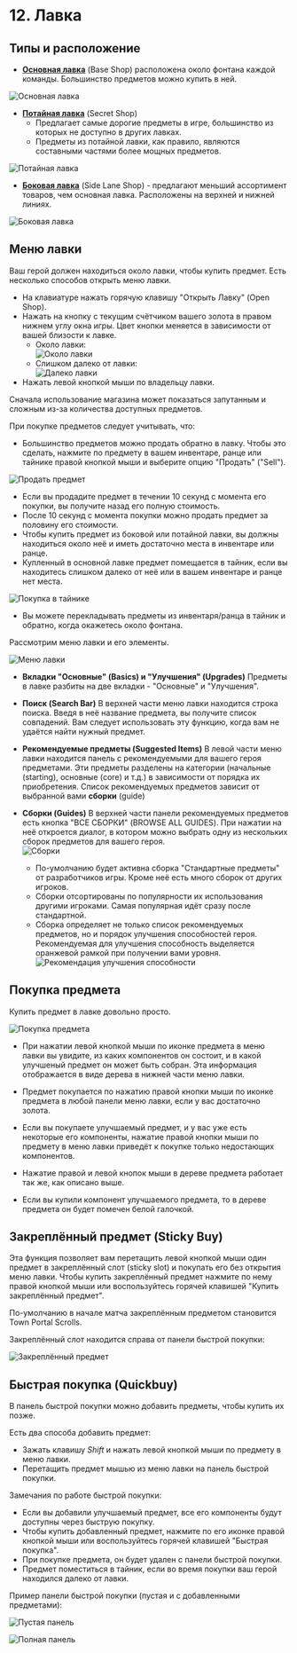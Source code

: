 # 12. Лавка

## Типы и расположение

* [**Основная лавка**](https://dota2-ru.gamepedia.com/%D0%9E%D1%81%D0%BD%D0%BE%D0%B2%D0%BD%D0%B0%D1%8F_%D0%BB%D0%B0%D0%B2%D0%BA%D0%B0) (Base Shop) расположена около фонтана каждой команды. Большинство предметов можно купить в ней.

![Основная лавка](images/12.1_base_shop.png)

* [**Потайная лавка**](https://dota2-ru.gamepedia.com/%D0%9F%D0%BE%D1%82%D0%B0%D0%B9%D0%BD%D0%B0%D1%8F_%D0%BB%D0%B0%D0%B2%D0%BA%D0%B0) (Secret Shop)
    * Предлагает самые дорогие предметы в игре, большинство из которых не доступно в других лавках.
    * Предметы из потайной лавки, как правило, являются составными частями более мощных предметов.

![Потайная лавка](images/12.2_secret_shop.png)

* [**Боковая лавка**](https://dota2-ru.gamepedia.com/%D0%91%D0%BE%D0%BA%D0%BE%D0%B2%D1%8B%D0%B5_%D0%BB%D0%B0%D0%B2%D0%BA%D0%B8) (Side Lane Shop) - предлагают меньший ассортимент товаров, чем основная лавка. Расположены на верхней и нижней линиях.

![Боковая лавка](images/12.3_side_lane_shop.png)

## Меню лавки

Ваш герой должен находиться около лавки, чтобы купить предмет. Есть несколько способов открыть меню лавки.

* На клавиатуре нажать горячую клавишу "Открыть Лавку" (Open Shop).
* Нажать на кнопку с текущим счётчиком вашего золота в правом нижнем углу окна игры. Цвет кнопки меняется в зависимости от вашей близости к лавке.
    * Около лавки:<br/>
![Около лавки](images/12.4_shop_available.png)
    * Слишком далеко от лавки:<br/>
![Далеко лавки](images/12.5_shop_unavailable.png)
* Нажать левой кнопкой мыши по владельцу лавки.

Сначала использование магазина может показаться запутанным и сложным из-за количества доступных предметов.

При покупке предметов следует учитывать, что:

* Большинство предметов можно продать обратно в лавку. Чтобы это сделать, нажмите по предмету в вашем инвентаре, ранце или тайнике правой кнопкой мыши и выберите опцию "Продать" ("Sell").

![Продать предмет](images/12.6_shop_sell.png)

* Если вы продадите предмет в течении 10 секунд с момента его покупки, вы получите назад его полную стоимость.
* После 10 секунд с момента покупки можно продать предмет за половину его стоимости.
* Чтобы купить предмет из боковой или потайной лавки, вы должны находиться около неё и иметь достаточно места в инвентаре или ранце.
* Купленный в основной лавке предмет помещается в тайник, если вы находитесь слишком далеко от неё или в вашем инвентаре и ранце нет места.

![Покупка в тайнике](images/12.7_buy_no_space.png)

* Вы можете перекладывать предметы из инвентаря/ранца в тайник и обратно, когда окажетесь около фонтана.

Рассмотрим меню лавки и его элементы.

![Меню лавки](images/12.10_shop_menu.png)

* **Вкладки "Основные" (Basics) и "Улучшения" (Upgrades)**
Предметы в лавке разбиты на две вкладки - "Основные" и "Улучшения".

* **Поиск (Search Bar)**
В верхней части меню лавки находится строка поиска. Введя в неё название предмета, вы получите список совпадений. Вам следует использовать эту функцию, когда вам не удаётся найти нужный предмет.

* **Рекомендуемые предметы (Suggested Items)**
В левой части меню лавки находится панель с рекомендуемыми для вашего героя предметами. Эти предметы разделены на категории (начальные (starting), основные (core) и т.д.) в зависимости от порядка их приобретения. Список рекомендуемых предметов зависит от выбранной вами **сборки** (guide)

* **Сборки (Guides)**
В верхней части панели рекомендуемых предметов есть кнопка "ВСЕ СБОРКИ" (BROWSE ALL GUIDES). При нажатии на неё откроется диалог, в котором можно выбрать одну из нескольких сборок предметов для вашего героя.<br/>
![Сборки](images/12.9_guides.png)
    * По-умолчанию будет активна сборка "Стандартные предметы" от разработчиков игры. Кроме неё есть много сборок от других игроков.
    * Сборки отсортированы по популярности их использования другими игроками. Самая популярная идёт сразу после стандартной.
    * Сборка определяет не только список рекомендуемых предметов, но и порядок улучшения способностей героя. Рекомендуемая для улучшения способность выделяется оранжевой рамкой при получении вами уровня.<br/>
![Рекомендация улучшения способности](images/12.8_guide_ability.png)

## Покупка предмета

Купить предмет в лавке довольно просто.

![Покупка предмета](images/12.11_purchase_item.png)

* При нажатии левой кнопкой мыши по иконке предмета в меню лавки вы увидите, из каких компонентов он состоит, и в какой улучшеный предмет он может быть собран. Эта информация отображается в виде дерева в нижней части меню лавки.

* Предмет покупается по нажатию правой кнопки мыши по иконке предмета в любой панели меню лавки, если у вас достаточно золота.

* Если вы покупаете улучшаемый предмет, и у вас уже есть некоторые его компоненты, нажатие правой кнопки мыши по предмету в меню лавки приведёт к покупке только недостающих компонентов.

* Нажатие правой и левой кнопок мыши в дереве предмета работает так же, как описано выше.

* Если вы купили компонент улучшаемого предмета, то в дереве предмета он будет помечен белой галочкой.

## Закреплённый предмет (Sticky Buy)

Эта функция позволяет вам перетащить левой кнопкой мыши один предмет в закреплённый слот (sticky slot) и покупать его без открытия меню лавки. Чтобы купить закреплённый предмет нажмите по нему правой кнопкой мыши или воспользуйтесь горячей клавишей "Купить закреплённый предмет".

По-умолчанию в начале матча закреплённым предметом становится Town Portal Scrolls.

Закреплённый слот находится справа от панели быстрой покупки:

![Закреплённый предмет](images/12.12_empty_quickbuy.png)

## Быстрая покупка (Quickbuy)

В панель быстрой покупки можно добавить предметы, чтобы купить их позже. 

Есть два способа добавить предмет:

* Зажать клавишу *Shift* и нажать левой кнопкой мыши по предмету в меню лавки.
* Перетащить предмет мышью из меню лавки на панель быстрой покупки.

Замечания по работе быстрой покупки:

* Если вы добавили улучшаемый предмет, все его компоненты будут доступны через быструю покупку.
* Чтобы купить добавленный предмет, нажмите по его иконке правой кнопкой мыши или воспользуйтесь горячей клавишей "Быстрая покупка".
* При покупке предмета, он будет удален с панели быстрой покупки.
* Предмет поместиться в тайник, если во время покупки ваш герой находился далеко от лавки.

Пример панели быстрой покупки (пустая и с добавленными предметами):

![Пустая панель](images/12.12_empty_quickbuy.png)

![Полная панель](images/12.13_full_quickbuy.png)
